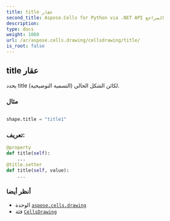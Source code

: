```yaml
---
title: title عقار
second_title: Aspose.Cells for Python via .NET API المراجع
description:
type: docs
weight: 1060
url: /ar/aspose.cells.drawing/cellsdrawing/title/
is_root: false
---
```

##  title عقار

يحدد title (التسمية التوضيحية) لكائن الشكل الحالي.

###  مثال

```python

shape.title = "title1"

```
###  تعريف:
```python
@property
def title(self):
    ...
@title.setter
def title(self, value):
    ...
```

###  أنظر أيضا
* الوحدة [`aspose.cells.drawing`](../../)
* فئة [`CellsDrawing`](/cells/python-net/ar/aspose.cells.drawing/cellsdrawing)
